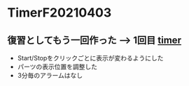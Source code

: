 # TimerF20210403

## 復習としてもう一回作った --> 1回目 [timer](../../../Timer20200403)
 * Start/Stopをクリックごとに表示が変わるようにした
 * パーツの表示位置を調整した
 * 3分毎のアラームはなし
